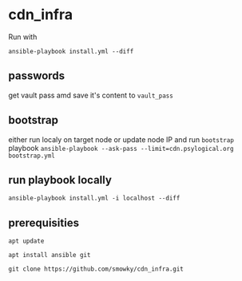 # cdn_infra

Run with

`ansible-playbook install.yml --diff`

## passwords
get vault pass amd save it's content to  `vault_pass`

## bootstrap
either run localy on target node or update node IP and run `bootstrap` playbook
`ansible-playbook --ask-pass --limit=cdn.psylogical.org bootstrap.yml`

## run playbook locally
`ansible-playbook install.yml -i localhost --diff`

## prerequisities
`apt update`

`apt install ansible git`

`git clone https://github.com/smowky/cdn_infra.git`
